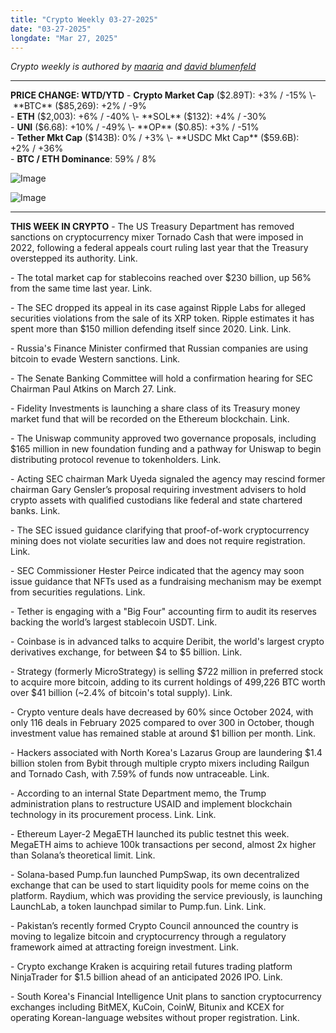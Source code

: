 ```yaml
---
title: "Crypto Weekly 03-27-2025"
date: "03-27-2025"
longdate: "Mar 27, 2025"
---
```


*Crypto weekly is authored by [maaria](https://x.com/maariabajwa) and [david blumenfeld](https://x.com/serdave_eth)*

---
**PRICE CHANGE: WTD/YTD**
\- **Crypto Market Cap** ($2.89T): +3% / -15%  
\- **BTC** ($85,269): +2% / -9%  
\- **ETH** ($2,003): +6% / -40%  
\- **SOL** ($132): +4% / -30%  
\- **UNI** ($6.68): +10% / -49%  
\- **OP** ($0.85): +3% / -51%  
\- **Tether Mkt Cap** ($143B): 0% / +3%  
\- **USDC Mkt Cap** ($59.6B): +2% / +36%  
\- **BTC / ETH Dominance**: 59% / 8%

![Image](/images/03-23-2025-1.png)

![Image](/images/03-23-2025-2.png)

---
**THIS WEEK IN CRYPTO**
\- The US Treasury Department has removed sanctions on cryptocurrency mixer Tornado Cash that were imposed in 2022, following a federal appeals court ruling last year that the Treasury overstepped its authority. Link.

\- The total market cap for stablecoins reached over $230 billion, up 56% from the same time last year. Link.

\- The SEC dropped its appeal in its case against Ripple Labs for alleged securities violations from the sale of its XRP token. Ripple estimates it has spent more than $150 million defending itself since 2020. Link. Link.

\- Russia's Finance Minister confirmed that Russian companies are using bitcoin to evade Western sanctions. Link.

\- The Senate Banking Committee will hold a confirmation hearing for SEC Chairman Paul Atkins on March 27. Link.

\- Fidelity Investments is launching a share class of its Treasury money market fund that will be recorded on the Ethereum blockchain. Link.

\- The Uniswap community approved two governance proposals, including $165 million in new foundation funding and a pathway for Uniswap to begin distributing protocol revenue to tokenholders. Link.

\- Acting SEC chairman Mark Uyeda signaled the agency may rescind former chairman Gary Gensler’s proposal requiring investment advisers to hold crypto assets with qualified custodians like federal and state chartered banks. Link.

\- The SEC issued guidance clarifying that proof-of-work cryptocurrency mining does not violate securities law and does not require registration. Link.

\- SEC Commissioner Hester Peirce indicated that the agency may soon issue guidance that NFTs used as a fundraising mechanism may be exempt from securities regulations. Link.

\- Tether is engaging with a "Big Four" accounting firm to audit its reserves backing the world’s largest stablecoin USDT. Link.

\- Coinbase is in advanced talks to acquire Deribit, the world's largest crypto derivatives exchange, for between $4 to $5 billion. Link.

\- Strategy (formerly MicroStrategy) is selling $722 million in preferred stock to acquire more bitcoin, adding to its current holdings of 499,226 BTC worth over $41 billion (~2.4% of bitcoin's total supply). Link.

\- Crypto venture deals have decreased by 60% since October 2024, with only 116 deals in February 2025 compared to over 300 in October, though investment value has remained stable at around $1 billion per month. Link.

\- Hackers associated with North Korea's Lazarus Group are laundering $1.4 billion stolen from Bybit through multiple crypto mixers including Railgun and Tornado Cash, with 7.59% of funds now untraceable. Link.

\- According to an internal State Department memo, the Trump administration plans to restructure USAID and implement blockchain technology in its procurement process. Link. Link.

\- Ethereum Layer-2 MegaETH launched its public testnet this week. MegaETH aims to achieve 100k transactions per second, almost 2x higher than Solana’s theoretical limit. Link.

\- Solana-based Pump.fun launched PumpSwap, its own decentralized exchange that can be used to start liquidity pools for meme coins on the platform. Raydium, which was providing the service previously, is launching LaunchLab, a token launchpad similar to Pump.fun. Link. Link.

\- Pakistan’s recently formed Crypto Council announced the country is moving to legalize bitcoin and cryptocurrency through a regulatory framework aimed at attracting foreign investment. Link.

\- Crypto exchange Kraken is acquiring retail futures trading platform NinjaTrader for $1.5 billion ahead of an anticipated 2026 IPO. Link.

\- South Korea's Financial Intelligence Unit plans to sanction cryptocurrency exchanges including BitMEX, KuCoin, CoinW, Bitunix and KCEX for operating Korean-language websites without proper registration. Link.